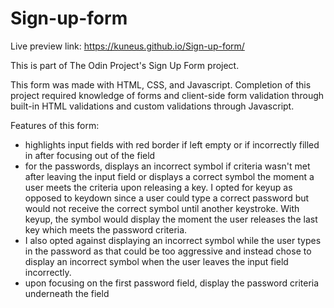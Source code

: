 # Sign-up-form

Live preview link:  https://kuneus.github.io/Sign-up-form/

This is part of The Odin Project's Sign Up Form project. 

This form was made with HTML, CSS, and Javascript. Completion of this project required knowledge of forms and client-side form validation through built-in HTML validations and custom validations through Javascript. 

Features of this form: 
- highlights input fields with red border if left empty or if incorrectly filled in after focusing out of the field 
- for the passwords, displays an incorrect symbol if criteria wasn't met after leaving the input field or displays a correct symbol the moment a user meets the criteria upon releasing a key. I opted for keyup as opposed to keydown since a user could type a correct password but would not receive the correct symbol until another keystroke. With keyup, the symbol would display the moment the user releases the last key which meets the password criteria. 
- I also opted against displaying an incorrect symbol while the user types in the password as that could be too aggressive and instead chose to display an incorrect symbol when the user leaves the input field incorrectly. 
- upon focusing on the first password field, display the password criteria underneath the field